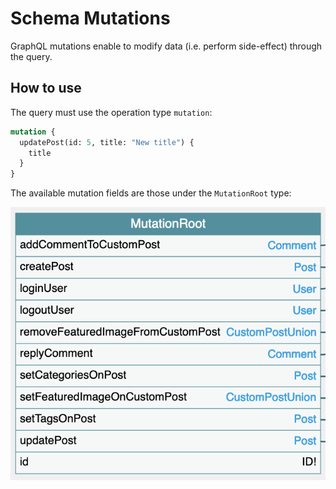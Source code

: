 # Schema Mutations

GraphQL mutations enable to modify data (i.e. perform side-effect) through the query.

## How to use

The query must use the operation type `mutation`:

```graphql
mutation {
  updatePost(id: 5, title: "New title") {
    title
  }
}
```

The available mutation fields are those under the `MutationRoot` type:

<a href="../../images/schema-mutations.png" target="_blank">![Schema mutations](../../images/schema-mutations.png)</a>
